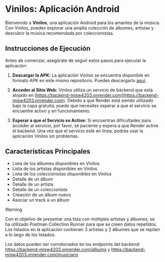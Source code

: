 # Vinilos: Aplicación Android

Bienvenido a **Vinilos**, una aplicación Android para los amantes de la música. Con Vinilos, puedes explorar una amplia colección de álbumes, artistas y descubrir la música recomendada por coleccionistas.

## Instrucciones de Ejecución

Antes de comenzar, asegúrate de seguir estos pasos para ejecutar la aplicación:

1. **Descargar la APK:** La aplicación Vinilos se encuentra disponible en formato APK en este mismo repositorio. Puedes descargarlo [aquí](https://github.com/sebsulloa/vinilos-4203-2023-15/blob/main/app/release/app-release.apk).

2. **Acceder al Sitio Web:** Vinilos utiliza un servicio de backend que está alojado en [https://backend-misw4203.onrender.com](https://backend-misw4203.onrender.com). Debido a que Render está siendo utilizado bajo la capa gratuita, puede que necesites esperar a que el servicio se encuentre activo y en funcionamiento.

3. **Esperar a que el Servicio se Active:** Si encuentras dificultades para acceder al servicio, por favor, sé paciente y espera a que Render active el backend. Una vez que el servicio esté en línea, podrás usar la aplicación Vinilos sin problemas.

## Características Principales

- Lista de los álbumes disponibles en Vinilos
- Lista de los artistas disponibles en Vinilos
- Lista de los coleccionistas disponibles en Vinilos
- Detalle de un álbum 
- Detalle de un artista
- Detalle de un coleccionista
- Creación de un álbum nuevo
- Asociar un track a un álbum

> [!WARNING] 
> Con el objetivo de presentar una lista con múltiples artistas y álbumes, se ha utilizado Postman Collection Runner para que se creen datos repetidos. Los listados en la aplicación contienen 3 artistas y 2 álbumes que se repiten a lo largo de los listados.

Los datos pueden ser corroborados en los endpoints del backend: https://backend-misw4203.onrender.com/albums y https://backend-misw4203.onrender.com/musicians
